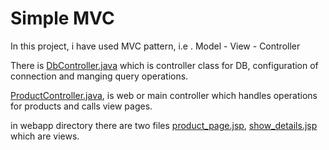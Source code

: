 # Simple MVC
In this project, i have used MVC pattern, i.e . Model - View - Controller

There is [DbController.java](src%2Fmain%2Fjava%2Fsawant%2Fmihir%2Fsimplemvc%2Fcontroller%2FDbController.java) which is 
controller class for DB, configuration of connection and manging query operations.

[ProductController.java](src%2Fmain%2Fjava%2Fsawant%2Fmihir%2Fsimplemvc%2Fcontroller%2FProductController.java), is web or 
main controller which handles operations for products and calls view pages.

in webapp directory there are two files [product_page.jsp](src%2Fmain%2Fwebapp%2Fproduct_page.jsp), [show_details.jsp](src%2Fmain%2Fwebapp%2Fshow_details.jsp)
which are views.